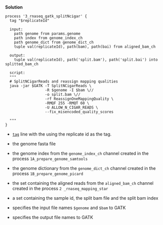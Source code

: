 <div class="formalpara-title">

**Solution**

</div>

``` nextflow
process '3_rnaseq_gatk_splitNcigar' {
  tag "$replicateId" 

  input:
    path genome from params.genome  
    path index from genome_index_ch  
    path genome_dict from genome_dict_ch  
    tuple val(replicateId), path(bam), path(bai) from aligned_bam_ch  

  output:
    tuple val(replicateId), path('split.bam'), path('split.bai') into splitted_bam_ch  

  script:
  """
  # SplitNCigarReads and reassign mapping qualities
  java -jar $GATK -T SplitNCigarReads \
                  -R $genome -I $bam \//
                  -o split.bam \//
                  -rf ReassignOneMappingQuality \
                  -RMQF 255 -RMQT 60 \
                  -U ALLOW_N_CIGAR_READS \
                  --fix_misencoded_quality_scores

  """
}
```

- [`tag`](https://www.nextflow.io/docs/latest/process.html#tag) line with the using the replicate id as the tag.

- the genome fasta file

- the genome index from the `genome_index_ch` channel created in the process `1A_prepare_genome_samtools`

- the genome dictionary from the `genome_dict_ch` channel created in the process `1B_prepare_genome_picard`

- the set containing the aligned reads from the `aligned_bam_ch` channel created in the process `2 _rnaseq_mapping_star`

- a set containing the sample id, the split bam file and the split bam index

- specifies the input file names `$genome` and `$bam` to GATK

- specifies the output file names to GATK
